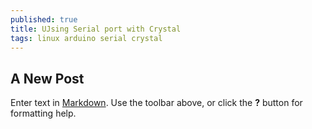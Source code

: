 ```yaml
---
published: true
title: UJsing Serial port with Crystal
tags: linux arduino serial crystal
---
```

## A New Post

Enter text in [Markdown](http://daringfireball.net/projects/markdown/). Use the toolbar above, or click the **?** button for formatting help.
